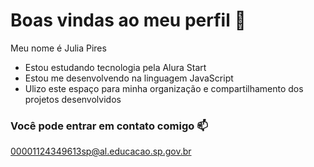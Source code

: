 # Boas vindas ao meu perfil 🖤

Meu nome é Julia Pires
- Estou estudando tecnologia pela Alura Start
- Estou me desenvolvendo na linguagem JavaScript
- Ulizo este espaço para minha organização e compartilhamento dos projetos desenvolvidos
  
### Você pode entrar em contato comigo 📫

00001124349613sp@al.educacao.sp.gov.br 

<!---
JP-C2/JP-C2 is a ✨ special ✨ repository because its `README.md` (this file) appears on your GitHub profile.
You can click the Preview link to take a look at your changes.
--->
